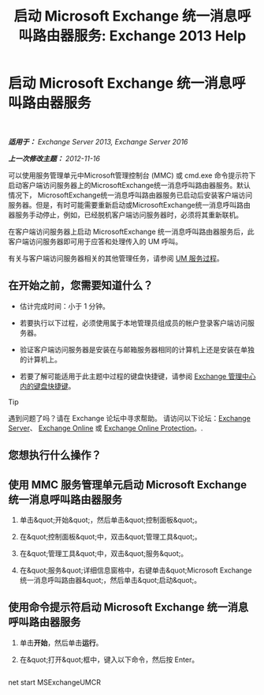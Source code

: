 ﻿---
title: '启动 Microsoft Exchange 统一消息呼叫路由器服务: Exchange 2013 Help'
TOCTitle: 启动 Microsoft Exchange 统一消息呼叫路由器服务
ms:assetid: 8b7e1a4c-87b3-4477-a95f-6b41cf2d38f0
ms:mtpsurl: https://technet.microsoft.com/zh-cn/library/JJ673542(v=EXCHG.150)
ms:contentKeyID: 50556613
ms.date: 05/21/2018
mtps_version: v=EXCHG.150
ms.translationtype: MT
---

# 启动 Microsoft Exchange 统一消息呼叫路由器服务

 

_**适用于：** Exchange Server 2013, Exchange Server 2016_

_**上一次修改主题：** 2012-11-16_

可以使用服务管理单元中Microsoft管理控制台 (MMC) 或 cmd.exe 命令提示符下启动客户端访问服务器上的MicrosoftExchange统一消息呼叫路由器服务。默认情况下， MicrosoftExchange统一消息呼叫路由器服务已启动后安装客户端访问服务器。但是，有时可能需要重新启动或MicrosoftExchange统一消息呼叫路由器服务手动停止，例如，已经脱机客户端访问服务器时，必须将其重新联机。

在客户端访问服务器上启动 MicrosoftExchange 统一消息呼叫路由器服务后，此客户端访问服务器即可用于应答和处理传入的 UM 呼叫。

有关与客户端访问服务器相关的其他管理任务，请参阅 [UM 服务过程](um-services-procedures-exchange-2013-help.md)。

## 在开始之前，您需要知道什么？

  - 估计完成时间：小于 1 分钟。

  - 若要执行以下过程，必须使用属于本地管理员组成员的帐户登录客户端访问服务器。

  - 验证客户端访问服务器是安装在与邮箱服务器相同的计算机上还是安装在单独的计算机上。

  - 若要了解可能适用于此主题中过程的键盘快捷键，请参阅 [Exchange 管理中心内的键盘快捷键](keyboard-shortcuts-in-the-exchange-admin-center-exchange-online-protection-help.md)。

> [!TIP]  
> 遇到问题了吗？请在 Exchange 论坛中寻求帮助。 请访问以下论坛：<a href="https://go.microsoft.com/fwlink/p/?linkid=60612">Exchange Server</a>、 <a href="https://go.microsoft.com/fwlink/p/?linkid=267542">Exchange Online</a> 或 <a href="https://go.microsoft.com/fwlink/p/?linkid=285351">Exchange Online Protection</a>。.


## 您想执行什么操作？

## 使用 MMC 服务管理单元启动 Microsoft Exchange 统一消息呼叫路由器服务

1.  单击\&quot;开始\&quot;，然后单击\&quot;控制面板\&quot;。

2.  在\&quot;控制面板\&quot;中，双击\&quot;管理工具\&quot;。

3.  在\&quot;管理工具\&quot;中，双击\&quot;服务\&quot;。

4.  在\&quot;服务\&quot;详细信息窗格中，右键单击\&quot;Microsoft Exchange 统一消息呼叫路由器\&quot;，然后单击\&quot;启动\&quot;。

## 使用命令提示符启动 Microsoft Exchange 统一消息呼叫路由器服务

1.  单击**开始**，然后单击**运行**。

2.  在\&quot;打开\&quot;框中，键入以下命令，然后按 Enter。
    
    ```powershell
net start MSExchangeUMCR
```

